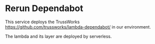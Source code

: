 # Rerun Dependabot

This service deploys the TrussWorks https://github.com/trussworks/lambda-dependabot/ in our environment.

The lambda and its layer are deployed by serverless.
